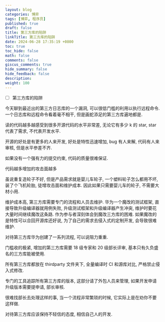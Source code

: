 ```yaml
---
layout: blog
categories: 博弈
tags: [博弈, 程序员]
published: true
draft: false
title: 第三方库的陷阱
linkTitle: 第三方库的陷阱
date: 2024-06-28 17:35:19 +0800
toc: true
toc_hide: false
math: false
comments: false
giscus_comments: true
hide_summary: false
hide_feedback: false
description: 
weight: 100
---
```


- [ ] 第三方库的陷阱

今天聊到最近出的第三方日志库的一个漏洞, 可以很低门槛的利用以执行远程命令. 一个日志库和远程命令看着毫不相干, 但是画蛇添足的第三方库遍地都是.

读的代码越多越感受到很多开源代码的水平非常差, 无论它有多少 k 的 star, star 代表了需求, 不代表开发水平.

开源的好处是有更多的人来开发, 好处是特性迅速增加, bug 有人来解, 代码有人来审核, 但是水平参差不齐.

如果没有一个强有力的提交约束, 代码的质量很难保证.

代码越多增加的攻击面越多

虽说重复造轮子不好, 但是产品需求就是婴儿车轮子, 一个塑料轮子怎么都用不坏, 装了个飞机轮胎, 徒增攻击面和维护成本. 因此如果只需要婴儿车的轮子, 不需要大材小用.

维护成本高, 第三方库需要专门的流程和人员去维护. 华为一个魔改的测试框架, 直接导致升级编译器就用例失败, 升级测试框架和升级编译器产生冲突, 维护时要花大量时间继续魔改这条路. 作为参与者深刻体会到魔改三方库的困难. 如果魔改的是特性可以合回开源库还好说, 为了自己的需求去侵入式的定制开发, 会导致很难维护.

对待第三方库华为创建了一系列流程, 可以说阻力重重.

门槛收的极紧, 增加的第三方库需要 18 级专家和 20 级部长评审, 基本只有久负盛名的三方库能被使用.

所有第三方库都放在 thirdparty 文件夹下, 全量编译时 CI 和源库对比, 严格禁止侵入式修改.

专门的工具追踪所有第三方库的版本, 这部分请了外包人员来管理, 如果开发申请升级版本需要提申请, 部长审核.

很难找部长去处理这样的事, 当一个流程非常繁琐的时候, 它实际上是在劝你不要这样做.

对待第三方库应该保持不轻信的态度, 相信自己人的开发.
